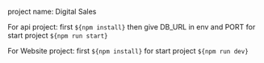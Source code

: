 project name: Digital Sales

For api project:
    first  ```${npm install}```
    then give DB_URL in env and PORT
    for start project ```${npm run start}```

For Website project:
    first  ```${npm install}```
    for start project ```${npm run dev}```
